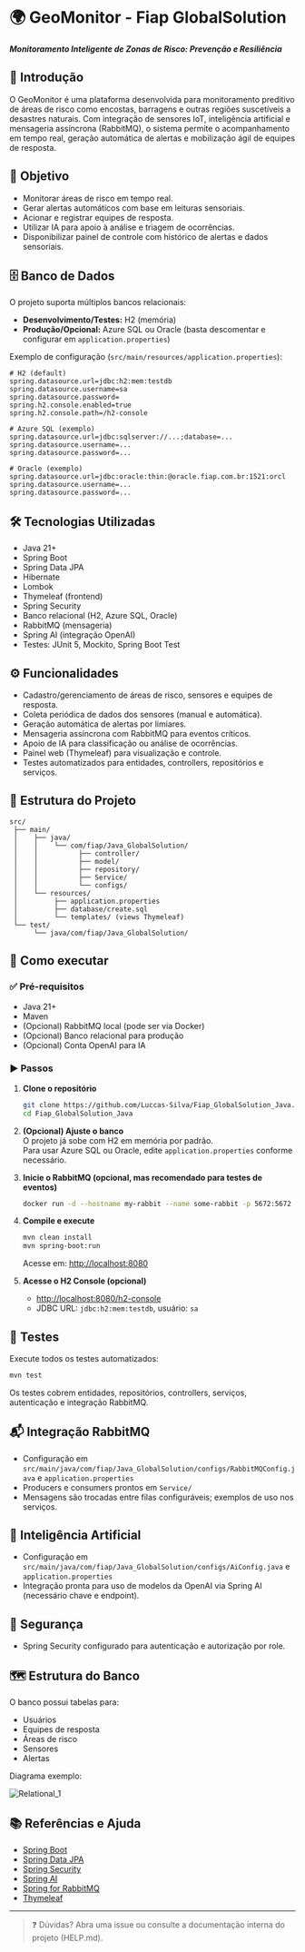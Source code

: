 # 🌍 GeoMonitor - Fiap GlobalSolution

***Monitoramento Inteligente de Zonas de Risco: Prevenção e Resiliência***

## 📝 Introdução

O GeoMonitor é uma plataforma desenvolvida para monitoramento preditivo de áreas de risco como encostas, barragens e outras regiões suscetíveis a desastres naturais. Com integração de sensores IoT, inteligência artificial e mensageria assíncrona (RabbitMQ), o sistema permite o acompanhamento em tempo real, geração automática de alertas e mobilização ágil de equipes de resposta.

## 🎯 Objetivo

- Monitorar áreas de risco em tempo real.
- Gerar alertas automáticos com base em leituras sensoriais.
- Acionar e registrar equipes de resposta.
- Utilizar IA para apoio à análise e triagem de ocorrências.
- Disponibilizar painel de controle com histórico de alertas e dados sensoriais.

## 🗄️ Banco de Dados

O projeto suporta múltiplos bancos relacionais:

- **Desenvolvimento/Testes:** H2 (memória)
- **Produção/Opcional:** Azure SQL ou Oracle (basta descomentar e configurar em `application.properties`)

Exemplo de configuração (`src/main/resources/application.properties`):
```properties
# H2 (default)
spring.datasource.url=jdbc:h2:mem:testdb
spring.datasource.username=sa
spring.datasource.password=
spring.h2.console.enabled=true
spring.h2.console.path=/h2-console

# Azure SQL (exemplo)
spring.datasource.url=jdbc:sqlserver://...;database=...
spring.datasource.username=...
spring.datasource.password=...

# Oracle (exemplo)
spring.datasource.url=jdbc:oracle:thin:@oracle.fiap.com.br:1521:orcl
spring.datasource.username=...
spring.datasource.password=...
```

## 🛠️ Tecnologias Utilizadas

- Java 21+
- Spring Boot
- Spring Data JPA
- Hibernate
- Lombok
- Thymeleaf (frontend)
- Spring Security
- Banco relacional (H2, Azure SQL, Oracle)
- RabbitMQ (mensageria)
- Spring AI (integração OpenAI)
- Testes: JUnit 5, Mockito, Spring Boot Test

## ⚙️ Funcionalidades

- Cadastro/gerenciamento de áreas de risco, sensores e equipes de resposta.
- Coleta periódica de dados dos sensores (manual e automática).
- Geração automática de alertas por limiares.
- Mensageria assíncrona com RabbitMQ para eventos críticos.
- Apoio de IA para classificação ou análise de ocorrências.
- Painel web (Thymeleaf) para visualização e controle.
- Testes automatizados para entidades, controllers, repositórios e serviços.

## 📁 Estrutura do Projeto

```
src/
 ├── main/
 │    ├── java/
 │    │    └── com/fiap/Java_GlobalSolution/
 │    │          ├── controller/
 │    │          ├── model/
 │    │          ├── repository/
 │    │          ├── Service/
 │    │          └── configs/
 │    └── resources/
 │         ├── application.properties
 │         ├── database/create.sql
 │         └── templates/ (views Thymeleaf)
 └── test/
      └── java/com/fiap/Java_GlobalSolution/
```

## 🚀 Como executar

### ✅ Pré-requisitos

- Java 21+  
- Maven  
- (Opcional) RabbitMQ local (pode ser via Docker)  
- (Opcional) Banco relacional para produção  
- (Opcional) Conta OpenAI para IA

### ▶️ Passos

1. **Clone o repositório**
   ```bash
   git clone https://github.com/Luccas-Silva/Fiap_GlobalSolution_Java.git
   cd Fiap_GlobalSolution_Java
   ```

2. **(Opcional) Ajuste o banco**  
   O projeto já sobe com H2 em memória por padrão.  
   Para usar Azure SQL ou Oracle, edite `application.properties` conforme necessário.

3. **Inicie o RabbitMQ (opcional, mas recomendado para testes de eventos)**
   ```bash
   docker run -d --hostname my-rabbit --name some-rabbit -p 5672:5672 -p 15672:15672 rabbitmq:3-management
   ```

4. **Compile e execute**
   ```bash
   mvn clean install
   mvn spring-boot:run
   ```
   Acesse em: [http://localhost:8080](http://localhost:8080)

5. **Acesse o H2 Console (opcional)**
   - [http://localhost:8080/h2-console](http://localhost:8080/h2-console)
   - JDBC URL: `jdbc:h2:mem:testdb`, usuário: `sa`

## 🧪 Testes

Execute todos os testes automatizados:
```bash
mvn test
```

Os testes cobrem entidades, repositórios, controllers, serviços, autenticação e integração RabbitMQ.

## 📬 Integração RabbitMQ

- Configuração em `src/main/java/com/fiap/Java_GlobalSolution/configs/RabbitMQConfig.java` e `application.properties`
- Producers e consumers prontos em `Service/`
- Mensagens são trocadas entre filas configuráveis; exemplos de uso nos serviços.

## 🤖 Inteligência Artificial

- Configuração em `src/main/java/com/fiap/Java_GlobalSolution/configs/AiConfig.java` e `application.properties`
- Integração pronta para uso de modelos da OpenAI via Spring AI (necessário chave e endpoint).

## 🔐 Segurança

- Spring Security configurado para autenticação e autorização por role.

## 🗺️ Estrutura do Banco

O banco possui tabelas para:
- Usuários
- Equipes de resposta
- Áreas de risco
- Sensores
- Alertas

Diagrama exemplo:

![Relational_1](https://github.com/user-attachments/assets/75f40d2b-7d39-4206-b48d-128ba2172790)

## 📚 Referências e Ajuda

- [Spring Boot](https://spring.io/projects/spring-boot)
- [Spring Data JPA](https://spring.io/projects/spring-data-jpa)
- [Spring Security](https://spring.io/projects/spring-security)
- [Spring AI](https://docs.spring.io/spring-ai/reference/index.html)
- [Spring for RabbitMQ](https://docs.spring.io/spring-amqp/reference/index.html)
- [Thymeleaf](https://www.thymeleaf.org/documentation.html)

---

> ❓ Dúvidas? Abra uma issue ou consulte a documentação interna do projeto (HELP.md).
